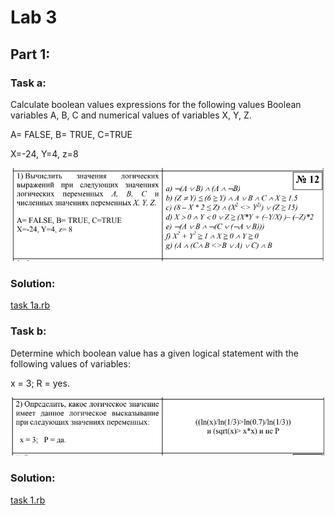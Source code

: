 # Lab 3

## Part 1:
### Task a:
Calculate boolean values
expressions for the following values
Boolean variables A, B, C and
numerical values of variables X, Y, Z.

A= FALSE, B= TRUE, C=TRUE

X=-24, Y=4, z=8

![formula](media/task%201%20a%20description.png)

### Solution:

[task 1a.rb](task%201a.rb)

### Task b:
Determine which boolean value
has a given logical statement
with the following values of variables:

x = 3; R = yes.

![formula](media/task%201%20b%20description.png)

### Solution:

[task 1.rb](task%201b.rb)